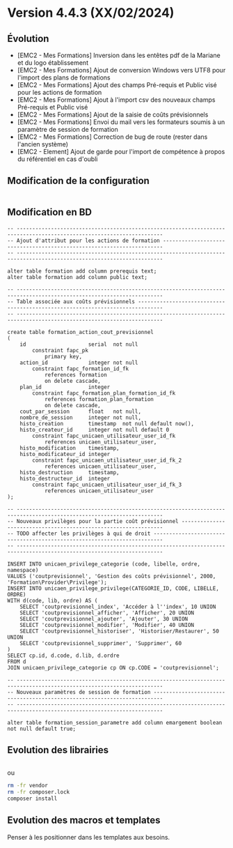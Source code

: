 Version 4.4.3 (XX/02/2024)
====

Évolution
---
- [EMC2 - Mes Formations] Inversion dans les entêtes pdf de la Mariane et du logo établissement
- [EMC2 - Mes Formations] Ajout de conversion Windows vers UTF8 pour l'import des plans de formations
- [EMC2 - Mes Formations] Ajout des champs Pré-requis et Public visé pour les actions de formation
- [EMC2 - Mes Formations] Ajout à l'import csv des nouveaux champs Pré-requis et Public visé
- [EMC2 - Mes Formations] Ajout de la saisie de coûts prévisionnels
- [EMC2 - Mes Formations] Envoi du mail vers les formateurs soumis à un paramètre de session de formation
- [EMC2 - Mes Formations] Correction de bug de route (rester dans l'ancien système)
- [EMC2 - Element] Ajout de garde pour l'import de compétence à propos du référentiel en cas d'oubli

Modification de la configuration
---

```bash
```

Modification en BD
---

```postgresql
-- ---------------------------------------------------------------------------------------------------------------------
-- Ajout d'attribut pour les actions de formation ----------------------------------------------------------------------
-- ---------------------------------------------------------------------------------------------------------------------

alter table formation add column prerequis text;
alter table formation add column public text;

-- ---------------------------------------------------------------------------------------------------------------------
-- Table associée aux coûts prévisionnels ------------------------------------------------------------------------------
-- ---------------------------------------------------------------------------------------------------------------------

create table formation_action_cout_previsionnel
(
    id                    serial  not null
        constraint fapc_pk
            primary key,
    action_id             integer not null
        constraint fapc_formation_id_fk
            references formation
            on delete cascade,
    plan_id               integer
        constraint fapc_formation_plan_formation_id_fk
            references formation_plan_formation
            on delete cascade,
    cout_par_session      float   not null,
    nombre_de_session     integer not null,
    histo_creation        timestamp  not null default now(),
    histo_createur_id     integer not null default 0
        constraint fapc_unicaen_utilisateur_user_id_fk
            references unicaen_utilisateur_user,
    histo_modification    timestamp,
    histo_modificateur_id integer
        constraint fapc_unicaen_utilisateur_user_id_fk_2
            references unicaen_utilisateur_user,
    histo_destruction     timestamp,
    histo_destructeur_id  integer
        constraint fapc_unicaen_utilisateur_user_id_fk_3
            references unicaen_utilisateur_user
);    

-- ---------------------------------------------------------------------------------------------------------------------
-- Nouveaux privilèges pour la partie coût prévisionnel ----------------------------------------------------------------
-- TODO affecter les privilèges à qui de droit -------------------------------------------------------------------------    
-- ---------------------------------------------------------------------------------------------------------------------

INSERT INTO unicaen_privilege_categorie (code, libelle, ordre, namespace)
VALUES ('coutprevisionnel', 'Gestion des coûts prévisionnel', 2000, 'Formation\Provider\Privilege');
INSERT INTO unicaen_privilege_privilege(CATEGORIE_ID, CODE, LIBELLE, ORDRE)
WITH d(code, lib, ordre) AS (
    SELECT 'coutprevisionnel_index', 'Accéder à l''index', 10 UNION
    SELECT 'coutprevisionnel_afficher', 'Afficher', 20 UNION
    SELECT 'coutprevisionnel_ajouter', 'Ajouter', 30 UNION
    SELECT 'coutprevisionnel_modifier', 'Modifier', 40 UNION
    SELECT 'coutprevisionnel_historiser', 'Historiser/Restaurer', 50 UNION
    SELECT 'coutprevisionnel_supprimer', 'Supprimer', 60
)
SELECT cp.id, d.code, d.lib, d.ordre
FROM d
JOIN unicaen_privilege_categorie cp ON cp.CODE = 'coutprevisionnel';

-- ---------------------------------------------------------------------------------------------------------------------
-- Nouveaux paramètres de session de formation -------------------------------------------------------------------------
-- ---------------------------------------------------------------------------------------------------------------------

alter table formation_session_parametre add column emargement boolean not null default true;

```

Evolution des librairies
---

```bash
```

ou

```bash
rm -fr vendor
rm -fr composer.lock
composer install
```

Evolution des macros et templates
---

Penser à les positionner dans les templates aux besoins. 